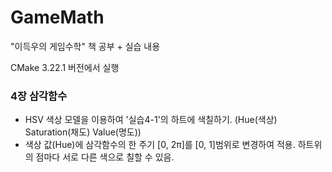 # GameMath
"이득우의 게임수학" 책 공부 + 실습 내용

CMake 3.22.1 버전에서 실행

### 4장 삼각함수
- HSV 색상 모델을 이용하여 '실습4-1'의 하트에 색칠하기. (Hue(색상) Saturation(채도) Value(명도))
- 색상 값(Hue)에 삼각함수의 한 주기 [0, 2π]를 [0, 1]범위로 변경하여 적용. 하트위의 점마다 서로 다른 색으로 칠할 수 있음.
